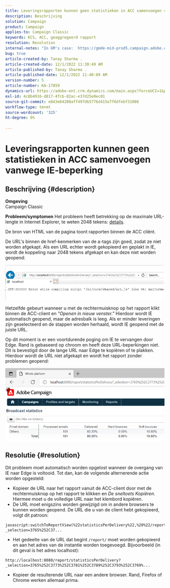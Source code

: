 ```yaml
---
title: Leveringsrapporten kunnen geen statistieken in ACC samenvoegen vanwege IE-beperking
description: Beschrijving
solution: Campaign
product: Campaign
applies-to: Campaign Classic
keywords: KCS, ACC, geaggregeerd rapport
resolution: Resolution
internal-notes: "In GM's case:  https://gmde-mid-prod5.campaign.adobe.com//report/statisticsPerDelivery?_selection="
bug: true
article-created-by: Tanay Sharma .
article-created-date: 12/1/2022 11:30:49 AM
article-published-by: Tanay Sharma .
article-published-date: 12/1/2022 11:40:09 AM
version-number: 5
article-number: KA-17859
dynamics-url: https://adobe-ent.crm.dynamics.com/main.aspx?forceUCI=1&pagetype=entityrecord&etn=knowledgearticle&id=ac6a3199-6b71-ed11-9562-6045bd006239
exl-id: 4c8b4916-d817-4fcb-82ac-e37d25e0ec01
source-git-commit: e843e64208aff497db5776d415e7f6dfebf31086
workflow-type: tm+mt
source-wordcount: '325'
ht-degree: 0%

---
```


# Leveringsrapporten kunnen geen statistieken in ACC samenvoegen vanwege IE-beperking

## Beschrijving {#description}

<b>Omgeving</b><br>Campaign Classic<br>

<b>Probleem/symptomen</b>
Het probleem heeft betrekking op de maximale URL-lengte in Internet Explorer, te weten 2048 tekens: [details](https://support.microsoft.com/en-us/topic/maximum-url-length-is-2-083-characters-in-internet-explorer-174e7c8a-6666-f4e0-6fd6-908b53c12246).

De bron van HTML van de pagina toont rapporten binnen de ACC cliënt.

De URL&#39;s binnen de href-kenmerken van de a-tags zijn goed, zodat ze niet worden afgekapt. Als een URL echter wordt gekopieerd en geplakt in IE, wordt de koppeling naar 2048 tekens afgekapt en kan deze niet worden geopend:

![](assets/___ae6a3199-6b71-ed11-9562-6045bd006239___.png)

Hetzelfde gebeurt wanneer u met de rechtermuisknop op het rapport klikt binnen de ACC-client en *&quot;Openen in nieuw venster.&quot;* Hierdoor wordt IE automatisch geopend, maar de adresbalk is leeg. Als er minder leveringen zijn geselecteerd en de stappen worden herhaald, wordt IE geopend met de juiste URL.

Op dit moment is er een voortdurende poging om IE te vervangen door Edge. Rand is gebaseerd op chroom en heeft deze URL-beperkingen niet. Dit is bevestigd door de lange URL naar Edge te kopiëren of te plakken. Hierdoor wordt de URL niet afgekapt en wordt het rapport zonder problemen geopend:

![](assets/___b06a3199-6b71-ed11-9562-6045bd006239___.png)


## Resolutie {#resolution}


Dit probleem moet automatisch worden opgelost wanneer de overgang van IE naar Edge is voltooid. Tot dan, kan de volgende alternerende actie worden opgesteld:

- Kopieer de URL naar het rapport vanuit de ACC-client door met de rechtermuisknop op het rapport te klikken en *De sneltoets Kopiëren*. Hiermee moet u de volledige URL naar het klembord kopiëren.
- De URL moet enigszins worden gewijzigd om in andere browsers te kunnen worden geopend. De URL die u van de client hebt gekopieerd, volgt dit patroon:



```
javascript:switchToReportView(%22statisticsPerDelivery%22,%20%22/report/statisticsPerDelivery?_selection=3765%252C37...
```


- Het gedeelte van de URL dat begint `/report/` moet worden gekopieerd en aan het adres van de instantie worden toegevoegd. Bijvoorbeeld (in dit geval is het adres localhost):



```
http://localhost:8080/report/statisticsPerDelivery?_selection=3765%252C3773%252C3781%252C3789%252C3793%252C3769%...
```


- Kopieer de resulterende URL naar een andere browser. Rand, Firefox of Chrome werken allemaal prima.
